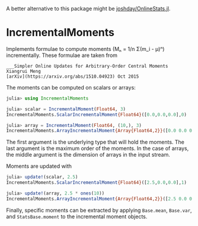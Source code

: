 A better alternative to this package might be [joshday/OnlineStats.jl](https://github.com/joshday/OnlineStats.jl).

# IncrementalMoments

Implements formulae to compute moments (Mₙ = 1/n Σ(m_i - μ)ⁿ) incrementally. These
formulae are taken from

    ___Simpler Online Updates for Arbitrary-Order Central Moments
    Xiangrui Meng
    [arXiv](https://arxiv.org/abs/1510.04923) Oct 2015


The moments can be computed on scalars or arrays:

```julia
julia> using IncrementalMoments

julia> scalar = IncrementalMoment(Float64, 3)
IncrementalMoments.ScalarIncrementalMoment{Float64}([0.0,0.0,0.0],0)

julia> array = IncrementalMoment(Float64, (10,), 3)
IncrementalMoments.ArrayIncrementalMoment{Array{Float64,2}}([0.0 0.0 0.0; 0.0 0.0 0.0; … ; 0.0 0.0 0.0; 0.0 0.0 0.0],0)
```

The first argument is the underlying type that will hold the moments. The last argument is
the maximum order of the moments. In the case of arrays, the middle argument is the
dimension of arrays in the input stream.

Moments are updated with

```julia
julia> update!(scalar, 2.5)
IncrementalMoments.ScalarIncrementalMoment{Float64}([2.5,0.0,0.0],1)

julia> update!(array, 2.5 * ones(10))
IncrementalMoments.ArrayIncrementalMoment{Array{Float64,2}}([2.5 0.0 0.0; 2.5 0.0 0.0; … ; 2.5 0.0 0.0; 2.5 0.0 0.0],1)
```

Finally, specific moments can be extracted by applying `Base.mean`, `Base.var`, and
`StatsBase.moment` to the incremental moment objects.
